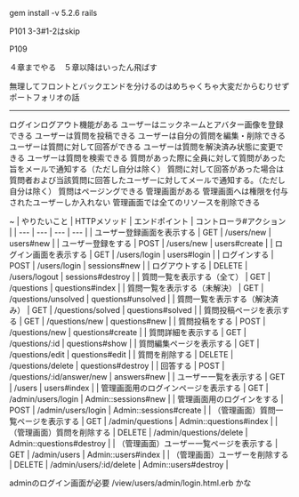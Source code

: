 
gem install -v 5.2.6 rails

P101 3-3#1-2はskip

P109 

４章までやる　５章以降はいったん飛ばす

無理してフロントとバックエンドを分けるのはめちゃくちゃ大変だからむりせず
ポートフォリオの話

---

ログインログアウト機能がある
ユーザーはニックネームとアバター画像を登録できる
ユーザーは質問を投稿できる
ユーザーは自分の質問を編集・削除できる
ユーザーは質問に対して回答ができる
ユーザーは質問を解決済み状態に変更できる
ユーザーは質問を検索できる
質問があった際に全員に対して質問があった旨をメールで通知する（ただし自分は除く）
質問に対して回答があった場合は質問者および当該質問に回答したユーザーに対してメールで通知する。（ただし自分は除く）
質問はページングできる
管理画面がある
管理画面へは権限を付与されたユーザーしか入れない
管理画面では全てのリソースを削除できる

~
| やりたいこと | HTTPメソッド | エンドポイント | コントローラ#アクション |
| --- | --- | --- | --- |
| ユーザー登録画面を表示する | GET | /users/new | users#new |
| ユーザー登録をする | POST | /users/new | users#create |
| ログイン画面を表示する | GET | /users/login | users#login |
| ログインする | POST | /users/login | sessions#new |
| ログアウトする | DELETE | /users/logout | sessions#destroy |
| 質問一覧を表示する（全て） | GET | /questions | questions#index |
| 質問一覧を表示する（未解決） | GET | /questions/unsolved | questions#unsolved |
| 質問一覧を表示する（解決済み） | GET | /questions/solved | questions#solved |
| 質問投稿ページを表示する | GET | /questions/new | questions#new |
| 質問投稿をする | POST | /questions/new | questions#create |
| 質問詳細を表示する | GET | /questions/:id | questions#show |
| 質問編集ページを表示する | GET | /questions/edit | questions#edit |
| 質問を削除する | DELETE | /questions/delete | questions#destroy |
| 回答する | POST | /questions/:id/answer/new | answers#new |
| ユーザー一覧を表示する | GET | /users | users#index |
| 管理画面用のログインページを表示する | GET | /admin/users/login | Admin::sessions#new |
| 管理画面用のログインをする | POST | /admin/users/login | Admin::sessions#create |
| （管理画面）質問一覧ページを表示する | GET | /admin/questions | Admin::questions#index |
| （管理画面）質問を削除する | DELETE | /admin/questions/delete | Admin::questions#destroy |
| （管理画面）ユーザー一覧ページを表示する | GET | /admin/users | Admin::users#index |
| （管理画面）ユーザーを削除する | DELETE | /admin/users/:id/delete | Admin::users#destroy |

adminのログイン画面が必要
/view/users/admin/login.html.erb かな
